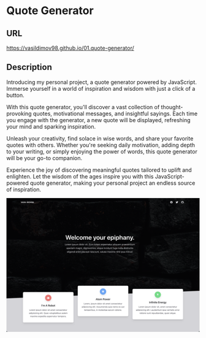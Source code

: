 # Quote Generator

## URL

https://vasildimov98.github.io/01.quote-generator/

## Description

Introducing my personal project, a quote generator powered by JavaScript. Immerse yourself in a world of inspiration and wisdom with just a click of a button.

With this quote generator, you'll discover a vast collection of thought-provoking quotes, motivational messages, and insightful sayings. Each time you engage with the generator, a new quote will be displayed, refreshing your mind and sparking inspiration.

Unleash your creativity, find solace in wise words, and share your favorite quotes with others. Whether you're seeking daily motivation, adding depth to your writing, or simply enjoying the power of words, this quote generator will be your go-to companion.

Experience the joy of discovering meaningful quotes tailored to uplift and enlighten. Let the wisdom of the ages inspire you with this JavaScript-powered quote generator, making your personal project an endless source of inspiration.

![Image Description](./site/qoute.png)
